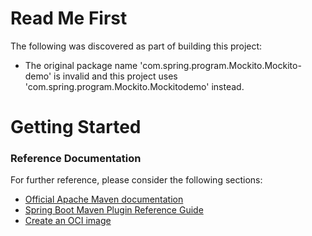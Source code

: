 # Read Me First
The following was discovered as part of building this project:

* The original package name 'com.spring.program.Mockito.Mockito-demo' is invalid and this project uses 'com.spring.program.Mockito.Mockitodemo' instead.

# Getting Started

### Reference Documentation
For further reference, please consider the following sections:

* [Official Apache Maven documentation](https://maven.apache.org/guides/index.html)
* [Spring Boot Maven Plugin Reference Guide](https://docs.spring.io/spring-boot/docs/2.5.0-SNAPSHOT/maven-plugin/reference/html/)
* [Create an OCI image](https://docs.spring.io/spring-boot/docs/2.5.0-SNAPSHOT/maven-plugin/reference/html/#build-image)

